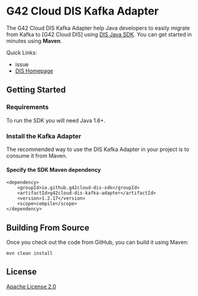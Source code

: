# G42 Cloud DIS Kafka Adapter

The G42 Cloud DIS Kafka Adapter help Java developers to easily migrate from Kafka to [G42 Cloud DIS] using [DIS Java SDK](https://github.com/g42cloud-dis-sdk/g42cloud-sdk-java-dis). You can get started in minutes using **Maven**.

Quick Links:
- issue
- [DIS Homepage](https://github.com/g42cloud-dis-sdk/g42cloud-dis-kafka-adapter/issues)

## Getting Started
### Requirements
To run the SDK you will need Java 1.6+.

### Install the Kafka Adapter
The recommended way to use the DIS Kafka Adapter in your project is to consume it from Maven.

#### Specify the SDK Maven dependency
    <dependency>
        <groupId>io.github.g42cloud-dis-sdk</groupId>
        <artifactId>g42cloud-dis-kafka-adapter</artifactId>
        <version>1.2.17</version>
        <scope>compile</scope>
    </dependency>


## Building From Source
Once you check out the code from GitHub, you can build it using Maven:

    mvn clean install

## License
[Apache License 2.0](https://www.apache.org/licenses/LICENSE-2.0.html)
